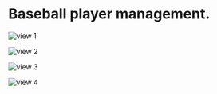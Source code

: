 # Baseball player management.

![view 1](https://i.ibb.co/QNR3hYd/view1.png)

![view 2](https://i.ibb.co/pbn5ZwS/view2.png)

![view 3](https://i.ibb.co/pP2dwqZ/view3.png)

![view 4](https://i.ibb.co/yNBcSbS/view5.png)

